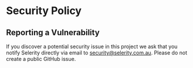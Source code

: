 # Security Policy

## Reporting a Vulnerability

If you discover a potential security issue in this project we ask that you notify Selerity directly via email to security@selerity.com.au. Please do not create a public GitHub issue.

